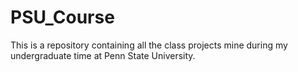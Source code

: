 # PSU_Course
This is a repository containing all the class projects mine during my undergraduate time at Penn State University.
